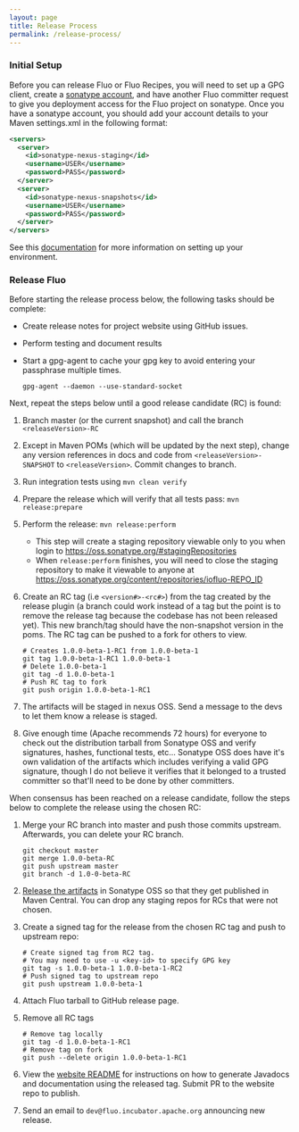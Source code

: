 ```yaml
---
layout: page
title: Release Process
permalink: /release-process/
---
```


### Initial Setup

Before you can release Fluo or Fluo Recipes, you will need to set up a GPG client, create a [sonatype account], and have another Fluo committer request to give you deployment access for the Fluo project on sonatype.  Once you have a sonatype account, you should add your account details to your Maven settings.xml in the following format:

```xml
<servers>
  <server>
    <id>sonatype-nexus-staging</id>
    <username>USER</username>
    <password>PASS</password>
  </server>
  <server>
    <id>sonatype-nexus-snapshots</id>
    <username>USER</username>
    <password>PASS</password>
  </server>
</servers>
```

See this [documentation] for more information on setting up your environment.

### Release Fluo

Before starting the release process below, the following tasks should be complete:
 
 * Create release notes for project website using GitHub issues.
 * Perform testing and document results
 * Start a gpg-agent to cache your gpg key to avoid entering your passphrase multiple times.

   ```shell
   gpg-agent --daemon --use-standard-socket
   ```

Next, repeat the steps below until a good release candidate (RC) is found:

 1. Branch master (or the current snapshot) and call the branch `<releaseVersion>-RC`

 2. Except in Maven POMs (which will be updated by the next step), change any version references in docs and code from `<releaseVersion>-SNAPSHOT` to `<releaseVersion>`.  Commit changes to branch.

 3. Run integration tests using `mvn clean verify`

 4. Prepare the release which will verify that all tests pass: `mvn release:prepare`

 5. Perform the release: `mvn release:perform`
    * This step will create a staging repository viewable only to you when login to https://oss.sonatype.org/#stagingRepositories
    * When `release:perform` finishes, you will need to close the staging repository to make it viewable to anyone at https://oss.sonatype.org/content/repositories/iofluo-REPO_ID

 6. Create an RC tag (i.e `<version#>-<rc#>`) from the tag created by the release plugin (a branch could work instead of a tag but the point is to remove the release tag because the codebase has not been released yet). This new branch/tag should have the non-snapshot version in the poms.  The RC tag can be pushed to a fork for others to view.

    ```shell
    # Creates 1.0.0-beta-1-RC1 from 1.0.0-beta-1 
    git tag 1.0.0-beta-1-RC1 1.0.0-beta-1
    # Delete 1.0.0-beta-1
    git tag -d 1.0.0-beta-1
    # Push RC tag to fork
    git push origin 1.0.0-beta-1-RC1
    ```

 7. The artifacts will be staged in nexus OSS. Send a message to the devs to let them know a release is staged. 

 8. Give enough time (Apache recommends 72 hours) for everyone to check out the distribution tarball from Sonatype OSS and verify signatures, hashes, functional tests, etc... Sonatype OSS does have it's own validation of the artifacts which includes verifying a valid GPG signature, though I do not believe it verifies that it belonged to a trusted committer so that'll need to be done by other committers.

When consensus has been reached on a release candidate, follow the steps below to complete the release using the chosen RC:

 1. Merge your RC branch into master and push those commits upstream.  Afterwards, you can delete your RC branch.

    ```shell
    git checkout master
    git merge 1.0.0-beta-RC
    git push upstream master
    git branch -d 1.0-0-beta-RC
    ```

 2. [Release the artifacts] in Sonatype OSS so that they get published in Maven Central.  You can drop any staging repos for RCs that were not chosen. 

 3. Create a signed tag for the release from the chosen RC tag and push to upstream repo:

    ```shell
    # Create signed tag from RC2 tag.
    # You may need to use -u <key-id> to specify GPG key
    git tag -s 1.0.0-beta-1 1.0.0-beta-1-RC2
    # Push signed tag to upstream repo
    git push upstream 1.0.0-beta-1
    ```

 4. Attach Fluo tarball to GitHub release page.

 5. Remove all RC tags

    ```shell
    # Remove tag locally
    git tag -d 1.0.0-beta-1-RC1
    # Remove tag on fork
    git push --delete origin 1.0.0-beta-1-RC1
    ```
 6.  View the [website README] for instructions on how to generate Javadocs and documentation using the released tag.  Submit PR to the website repo to publish.
 
 7.  Send an email to `dev@fluo.incubator.apache.org` announcing new release.

[website README]: https://github.com/fluo-io/fluo-io.github.io/blob/master/README.md
[documentation]: http://central.sonatype.org/pages/apache-maven.html
[sonatype account]: https://issues.sonatype.org/
[Release the artifacts]: http://central.sonatype.org/pages/releasing-the-deployment.html
